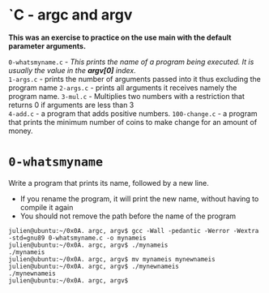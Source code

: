 # `C - argc and argv
**This was an exercise to practice on the use main with the default parameter arguments.**

`0-whatsmyname.c` -  *This prints the name of a program being executed. It is usually the value in the **argv[0]** index.*  
`1-args.c` - prints the number of arguments passed into it thus excluding the program name
`2-args.c` -  prints all arguments it receives namely the program name.
`3-mul.c` - Multiplies two numbers with a restriction that returns 0 if arguments are less than 3  
`4-add.c` -  a program that adds positive numbers.
`100-change.c` - a program that prints the minimum number of coins to make change for an amount of money.

# `0-whatsmyname`
Write a program that prints its name, followed by a new line.
* If you rename the program, it will print the new name, without having to compile it again
* You should not remove the path before the name of the program
```
julien@ubuntu:~/0x0A. argc, argv$ gcc -Wall -pedantic -Werror -Wextra -std=gnu89 0-whatsmyname.c -o mynameis
julien@ubuntu:~/0x0A. argc, argv$ ./mynameis 
./mynameis
julien@ubuntu:~/0x0A. argc, argv$ mv mynameis mynewnameis
julien@ubuntu:~/0x0A. argc, argv$ ./mynewnameis 
./mynewnameis
julien@ubuntu:~/0x0A. argc, argv$ 
```
